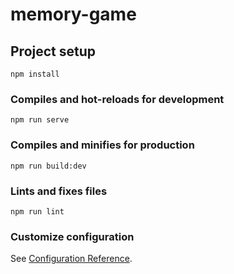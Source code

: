 # memory-game

## Project setup
```
npm install
```

### Compiles and hot-reloads for development
```
npm run serve
```

### Compiles and minifies for production
```
npm run build:dev
```

### Lints and fixes files
```
npm run lint
```

### Customize configuration
See [Configuration Reference](https://cli.vuejs.org/config/).
